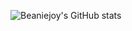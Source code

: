 
<!-- ![Beaniejoy's GitHub stats](https://github-readme-stats.vercel.app/api?username=beaniejoy&show_icons=true&theme=merko)

[![Top Langs](https://github-readme-stats.vercel.app/api/top-langs/?username=beaniejoy&layout=compact&theme=merko&exclude_repo=R_programming,galaxy-ai-contest,beaniejoy.github.io)](https://github.com/anuraghazra/github-readme-stats)

<div>
 <a href="https://github.com/anuraghazra/github-readme-stats">
   <img align="center" src="https://github-readme-stats.vercel.app/api?username=beaniejoy&show_icons=true&theme=merko" />
 </a>
</div>
<br>
<div>
 <a href="https://github.com/anuraghazra/github-readme-stats">
   <img align="center" src="https://github-readme-stats.vercel.app/api/top-langs/?username=beaniejoy&langs_count=8&layout=compact&theme=merko&exclude_repo=R_programming,galaxy-ai-contest,beaniejoy.github.io" />
 </a>
</div>
-->
![Beaniejoy's GitHub stats](https://github-readme-stats.vercel.app/api?username=beaniejoy&show_icons=true&langs_count=8&layout=compact&theme=merko&exclude_repo=R_programming,galaxy-ai-contest,beaniejoy.github.io)
<!--<div>
 <a href="https://github.com/anuraghazra/github-readme-stats">
   <img align="center" src="https://github-readme-stats-git-masterrstaa-rickstaa.vercel.app/api/top-langs/?username=beaniejoy&langs_count=8&layout=compact&theme=merko&exclude_repo=R_programming,galaxy-ai-contest,beaniejoy.github.io" />
 </a>
</div>
-->


<!--
**beaniejoy/beaniejoy** is a ✨ _special_ ✨ repository because its `README.md` (this file) appears on your GitHub profile.

Here are some ideas to get you started:

- 🔭 I’m currently working on ...
- 🌱 I’m currently learning ...
- 👯 I’m looking to collaborate on ...
- 🤔 I’m looking for help with ...
- 💬 Ask me about ...
- 📫 How to reach me: ...
- 😄 Pronouns: ...
- ⚡ Fun fact: ...
-->
